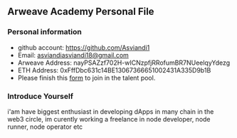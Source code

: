 ## Arweave Academy Personal File

### Personal information

- github account: https://github.com/Asviandi1
- Email: asviandiasviandi18@gmail.com
- Arweave Address: nayPSAZzf702H-wICNzpfjRRofumBR7NUeelqyYdezg
- ETH Address: 0xFffDbc631c14BE13067366651002431A335D9b1B
- Please finish this [form](https://docs.google.com/forms/d/e/1FAIpQLSfWA5fIIcBgmRppm3jNz5vmf9Mai_QMVil-2pO4r7YKn_Zhtw/viewform?usp=sf_link) to join in the talent pool.

### Introduce Yourself
 i'am have biggest enthusiast in developing dApps in many chain in the web3 circle, im curently working a freelance in node developer, node runner, node operator etc
